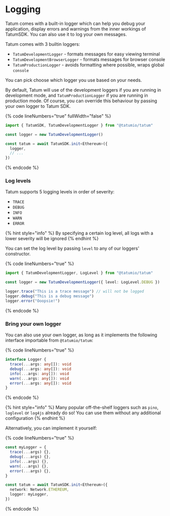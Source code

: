# Logging

Tatum comes with a built-in logger which can help you debug your application, display errors and warnings from the inner workings of TatumSDK. You can also use it to log your own messages.

Tatum comes with 3 builtin loggers:

* `TatumDevelopmentLogger` - formats messages for easy viewing terminal
* `TatumDevelopmentBrowserLogger` - formats messages for browser console
* `TatumProductionLogger` - avoids formatting where possible, wraps global `console`

You can pick choose which logger you use based on your needs.&#x20;

By default, Tatum will use of the development loggers if you are running in development mode, and `TatumProductionLogger` if you are running in production mode. Of course, you can override this behaviour by passing your own logger to Tatum SDK.

{% code lineNumbers="true" fullWidth="false" %}
```typescript
import { TatumSDK, TatumDevelopmentLogger } from "@tatumio/tatum"

const logger = new TatumDevelopmentLogger()

const tatum = await TatumSDK.init<Ethereum>({
  logger,
  // ...
})
```
{% endcode %}

### Log levels

Tatum supports 5 logging levels in order of severity:

* `TRACE`
* `DEBUG`
* `INFO`
* `WARN`
* `ERROR`

{% hint style="info" %}
By specifying a certain log level, all logs with a lower severity will be ignored
{% endhint %}

You can set the log level by passing `level` to any of our loggers' constructor.

{% code lineNumbers="true" %}
```typescript
import { TatumDevelopmentLogger, LogLevel } from "@tatumio/tatum"

const logger = new TatumDevelopmentLogger({ level: LogLevel.DEBUG })

logger.trace("This is a trace message") // will not be logged
logger.debug("This is a debug message")
logger.error("Ooopsie!")
```
{% endcode %}

### Bring your own logger

You can also use your own logger, as long as it implements the following interface importable from `@tatumio/tatum`:

{% code lineNumbers="true" %}
```typescript
interface Logger {
  trace(...args: any[]): void
  debug(...args: any[]): void
  info(...args: any[]): void
  warn(...args: any[]): void
  error(...args: any[]): void
}
```
{% endcode %}

{% hint style="info" %}
Many popular off-the-shelf loggers such as `pino`, `loglevel` or `log4js` already do so! You can use them without any additional configuration
{% endhint %}

&#x20;Alternatively, you can implement it yourself:

{% code lineNumbers="true" %}
```typescript
const myLogger = {
  trace(...args) {},
  debug(...args) {},
  info(...args) {},
  warn(...args) {},
  error(...args) {},
}

const tatum = await TatumSDK.init<Ethereum>({
  network: Network.ETHEREUM,
  logger: myLogger,
})
```
{% endcode %}

